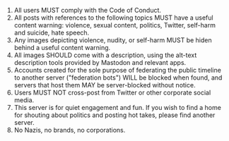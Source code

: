 1. All users MUST comply with the Code of Conduct.
2. All posts with references to the following topics MUST have a useful content warning: violence, sexual content, politics, Twitter, self-harm and suicide, hate speech.
3. Any images depicting violence, nudity, or self-harm MUST be hiden behind a useful content warning.
4. All images SHOULD come with a description, using the alt-text description tools provided by Mastodon and relevant apps.
5. Accounts created for the sole purpose of federating the public timeline to another server ("federation bots") WILL be blocked when found, and servers that host them MAY be server-blocked without notice.
6. Users MUST NOT cross-post from Twitter or other corporate social media.
7. This server is for quiet engagement and fun. If you wish to find a home for shouting about politics and posting hot takes, please find another server.
8. No Nazis, no brands, no corporations.

